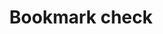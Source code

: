 ---
title: Bookmark check
tags: ["bookmark", "check", "save", "favorite", "mark", "confirm", "verify"]
icon: bookmark-check
svg: '<svg xmlns="http://www.w3.org/2000/svg" width="24" height="24" fill="none" viewBox="0 0 24 24" stroke-width="1.5" stroke-linecap="round" stroke-linejoin="round" stroke="currentColor"><path d="M7.527 20.841C6.861 21.274 6 20.772 6 19.952V3.942c0-.52.336-.942.75-.942h10.5c.414 0 .75.422.75.942v16.01c0 .82-.861 1.322-1.527.89l-3.946-2.562a.962.962 0 0 0-1.054 0l-3.946 2.56Z"/><path d="m9.7 9.822 1.379 1.576a.299.299 0 0 0 .466-.022l2.8-3.876"/></svg>'
---